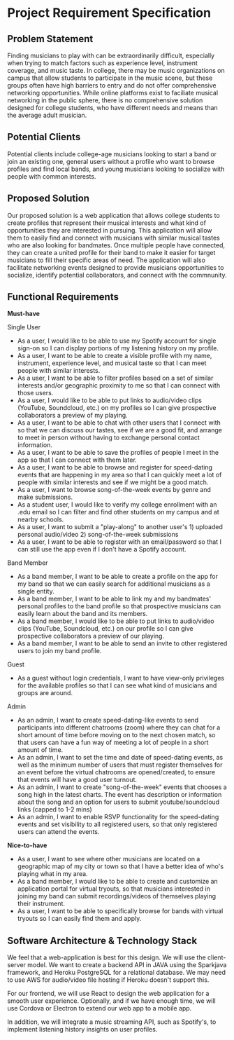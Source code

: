 # Project Requirement Specification

## Problem Statement

Finding musicians to play with can be extraordinarily difficult, especially when trying to match factors such as experience level, instrument coverage, and music taste. In college, there may be music organizations on campus that allow students to participate in the music scene, but these groups often have high barriers to entry and do not offer comprehensive networking opportunities. While online platforms exist to faciliate musical networking in the public sphere, there is no comprehensive solution designed for college students, who have different needs and means than the average adult musician.

## Potential Clients
Potential clients include college-age musicians looking to start a band or join an existing one, 
general users without a profile who want to browse profiles and find local bands, and young
musicians looking to socialize with people with common interests.

## Proposed Solution

Our proposed solution is a web application that allows college students to create profiles that represent their musical interests and what kind of opportunities they are interested in pursuing. This application will allow them to easily find and connect with musicians with similar musical tastes who are also looking for bandmates. Once multiple people have connected, they can create a united profile for their band to make it easier for target musicians to fill their specific areas of need. The application will also facilitate networking events designed to provide musicians opportunities to socialize, identify potential collaborators, and connect with the commnunity.

## Functional Requirements 

**Must-have**

Single User
- As a user, I would like to be able to use my Spotify account for single sign-on so I can display portions of my listening history on my profile.
- As a user, I want to be able to create a visible profile with my name, instrument, experience level, 
  and musical taste so that I can meet people with similar interests.
- As a user, I want to be able to filter profiles based on a set of similar interests and/or geographic proximity to me so that I can connect with those users.
- As a user, I would like to be able to put links to audio/video clips (YouTube, Soundcloud, etc.) on my profiles so I can give prospective collaborators a preview of my playing.
- As a user, I want to be able to chat with other users that I connect with so that we can discuss our tastes, see if we are a good fit, and arrange to meet in person without having to exchange personal contact information.
- As a user, I want to be able to save the profiles of people I meet in the app so that I can connect with them later.
- As a user, I want to be able to browse and register for speed-dating events that are happening in my area so that I can quickly meet a lot of people with similar interests and see if we might be a good match.
- As a user, I want to browse song-of-the-week events by genre and make submissions. 
- As a student user, I would like to verify my college enrollment with an .edu email so I can filter and find other students on my campus and at nearby schools.
- As a user, I want to submit a "play-along" to another user's 1) uploaded personal audio/video 2) song-of-the-week submissions
- As a user, I want to be able to register with an email/password so that I can still use the app even if I don't have a Spotify account.

Band Member
- As a band member, I want to be able to create a profile on the app for my band so that we can easily search for additional musicians as a single entity.
- As a band member, I want to be able to link my and my bandmates' personal profiles to the band profile so that prospective musicians can easily learn about the band and its members.
- As a band member, I would like to be able to put links to audio/video clips (YouTube, Soundcloud, etc.) on our profile so I can give prospective collaborators a preview of our playing.
- As a band member, I want to be able to send an invite to other registered users to join my band profile.


Guest
- As a guest without login credentials, I want to have view-only privileges for the available profiles 
  so that I can see what kind of musicians and groups are around.

Admin
- As an admin, I want to create speed-dating-like events to send participants into different chatrooms (zoom) where they can chat for a short amount of time before moving on to the next chosen match, so that users can have a fun way of meeting a lot of people in a short amount of time.
- As an admin, I want to set the time and date of speed-dating events, as well as the minimum number of users that must register themselves for an event before the virtual chatrooms are opened/created, to ensure that events will have a good user turnout.
- As an admin, I want to create "song-of-the-week" events that chooses a song high in the latest charts. The event has description or information about the song and an option for users to submit youtube/soundcloud links (capped to 1-2 mins)
- As an admin, I want to enable RSVP functionality for the speed-dating events and set visibility to all registered users, so that only registered users can attend the events.

**Nice-to-have**

- As a user, I want to see where other musicians are located on a geographic map of my city or town so that I have a better idea of who's playing what in my area.
- As a band member, I would like to be able to create and customize an application portal for virtual tryouts, so that musicians interested in joining my band can submit recordings/videos of themselves playing their instrument.
- As a user, I want to be able to specifically browse for bands with virtual tryouts so I can easily find them and apply.


## Software Architecture & Technology Stack
We feel that a web-application is best for this design. We will use the client-server model. We want to create a backend API in JAVA using the Sparkjava framework, and Heroku PostgreSQL for a relational database. We may need to use AWS for audio/video file hosting if Heroku doesn't support this.

For our frontend, we will use React to design the web application for a smooth user experience. Optionally, and if we have enough time, we will use Cordova or Electron to extend our web app to a mobile app.

In addition, we will integrate a music streaming API, such as Spotify's, to implement listening history insights on user profiles.
